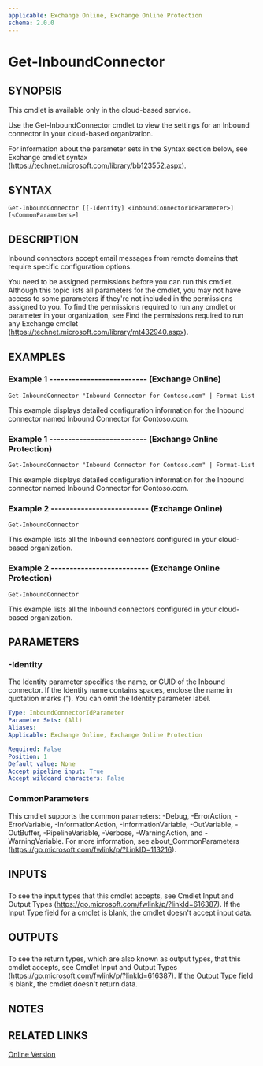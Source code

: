 ```yaml
---
applicable: Exchange Online, Exchange Online Protection
schema: 2.0.0
---
```


# Get-InboundConnector

## SYNOPSIS
This cmdlet is available only in the cloud-based service.

Use the Get-InboundConnector cmdlet to view the settings for an Inbound connector in your cloud-based organization.

For information about the parameter sets in the Syntax section below, see Exchange cmdlet syntax (https://technet.microsoft.com/library/bb123552.aspx).

## SYNTAX

```
Get-InboundConnector [[-Identity] <InboundConnectorIdParameter>] [<CommonParameters>]
```

## DESCRIPTION
Inbound connectors accept email messages from remote domains that require specific configuration options.

You need to be assigned permissions before you can run this cmdlet. Although this topic lists all parameters for the cmdlet, you may not have access to some parameters if they're not included in the permissions assigned to you. To find the permissions required to run any cmdlet or parameter in your organization, see Find the permissions required to run any Exchange cmdlet (https://technet.microsoft.com/library/mt432940.aspx).

## EXAMPLES

### Example 1 -------------------------- (Exchange Online)
```
Get-InboundConnector "Inbound Connector for Contoso.com" | Format-List
```

This example displays detailed configuration information for the Inbound connector named Inbound Connector for Contoso.com.

### Example 1 -------------------------- (Exchange Online Protection)
```
Get-InboundConnector "Inbound Connector for Contoso.com" | Format-List
```

This example displays detailed configuration information for the Inbound connector named Inbound Connector for Contoso.com.

### Example 2 -------------------------- (Exchange Online)
```
Get-InboundConnector
```

This example lists all the Inbound connectors configured in your cloud-based organization.

### Example 2 -------------------------- (Exchange Online Protection)
```
Get-InboundConnector
```

This example lists all the Inbound connectors configured in your cloud-based organization.

## PARAMETERS

### -Identity
The Identity parameter specifies the name, or GUID of the Inbound connector. If the Identity name contains spaces, enclose the name in quotation marks ("). You can omit the Identity parameter label.

```yaml
Type: InboundConnectorIdParameter
Parameter Sets: (All)
Aliases:
Applicable: Exchange Online, Exchange Online Protection

Required: False
Position: 1
Default value: None
Accept pipeline input: True
Accept wildcard characters: False
```

### CommonParameters
This cmdlet supports the common parameters: -Debug, -ErrorAction, -ErrorVariable, -InformationAction, -InformationVariable, -OutVariable, -OutBuffer, -PipelineVariable, -Verbose, -WarningAction, and -WarningVariable. For more information, see about_CommonParameters (https://go.microsoft.com/fwlink/p/?LinkID=113216).

## INPUTS

###  
To see the input types that this cmdlet accepts, see Cmdlet Input and Output Types (https://go.microsoft.com/fwlink/p/?linkId=616387). If the Input Type field for a cmdlet is blank, the cmdlet doesn't accept input data.

## OUTPUTS

###  
To see the return types, which are also known as output types, that this cmdlet accepts, see Cmdlet Input and Output Types (https://go.microsoft.com/fwlink/p/?linkId=616387). If the Output Type field is blank, the cmdlet doesn't return data.

## NOTES

## RELATED LINKS

[Online Version](https://technet.microsoft.com/library/ad72a9d6-4bac-4dd5-ae22-3246e05aac4e.aspx)

